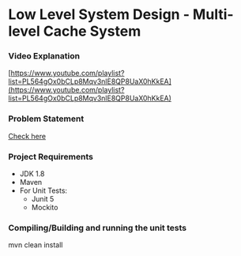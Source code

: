 # Low Level System Design - Multi-level Cache System

### Video Explanation
[https://www.youtube.com/playlist?list=PL564gOx0bCLp8Mqv3nlE8QP8UaX0hKkEA](https://www.youtube.com/playlist?list=PL564gOx0bCLp8Mqv3nlE8QP8UaX0hKkEA)

### Problem Statement
[Check here](problem-statement.md)

### Project Requirements

* JDK 1.8
* Maven
* For Unit Tests:
    * Junit 5
    * Mockito

### Compiling/Building and running the unit tests
mvn clean install